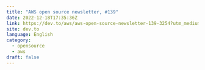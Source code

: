 ```yaml
---
title: "AWS open source newsletter, #139"
date: 2022-12-18T17:35:36Z
link: https://dev.to/aws/aws-open-source-newsletter-139-3254?utm_medium=RSS&utm_source=news.12bit.vn
site: dev.to
language: English
category:
  - opensource
  - aws
draft: false
---
```

